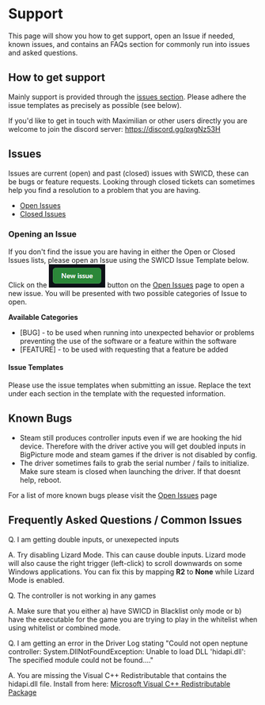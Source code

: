 # Support
This page will show you how to get support, open an Issue if needed, known issues, and contains an FAQs section for commonly run into issues and asked questions.

## How to get support
Mainly support is provided through the [issues section](/issues). Please adhere the issue templates as precisely as possible (see below).

If you'd like to get in touch with Maximilian or other users directly you are welcome to join the discord server: https://discord.gg/pxgNz53H

## Issues
Issues are current (open) and past (closed) issues with SWICD, these can be bugs or feature requests. Looking through closed tickets can sometimes help you find a resolution to a problem that you are having.

- [Open Issues](https://github.com/mKenfenheuer/steam-deck-windows-usermode-driver/issues?q=is%3Aopen+is%3Aissue) 
- [Closed Issues](https://github.com/mKenfenheuer/steam-deck-windows-usermode-driver/issues?q=is%3Aissue+is%3Aclosed)

### Opening an Issue
If you don't find the issue you are having in either the Open or Closed Issues lists, please open an Issue using the SWICD Issue Template below.  Click on the [![New Issue](/docs/images/New%20Issue.png)](https://github.com/mKenfenheuer/steam-deck-windows-usermode-driver/issues/new/choose) button on the [Open Issues](https://github.com/mKenfenheuer/steam-deck-windows-usermode-driver/issues?q=is%3Aopen+is%3Aissue) page to open a new issue.  You will be presented with two possible categories of Issue to open.

**Available Categories**
- [BUG] - to be used when running into unexpected behavior or problems preventing the use of the software or a feature within the software
- [FEATURE] - to be used with requesting that a feature be added

#### Issue Templates
Please use the issue templates when submitting an issue.  Replace the text under each section in the template with the requested information.

## Known Bugs
- Steam still produces controller inputs even if we are hooking the hid device. Therefore with the driver active you will get doubled inputs in BigPicture mode and steam games if the driver is not disabled by config.
- The driver sometimes fails to grab the serial number / fails to initialize. Make sure steam is closed when launching the driver. If that doesnt help, reboot.

For a list of more known bugs please visit the [Open Issues](https://github.com/mKenfenheuer/steam-deck-windows-usermode-driver/issues?q=is%3Aopen+is%3Aissue) page

## Frequently Asked Questions / Common Issues
Q. I am getting double inputs, or unexepected inputs

A. Try disabling Lizard Mode.  This can cause double inputs.  Lizard mode will also cause the right trigger (left-click) to scroll downwards on some Windows applications.  You can fix this by mapping **R2** to **None** while Lizard Mode is enabled.

Q. The controller is not working in any games

A. Make sure that you either a) have SWICD in Blacklist only mode or b) have the executable for the game you are trying to play in the whitelist when using whitelist or combined mode.

Q. I am getting an error in the Driver Log stating "Could not open neptune controller: System.DllNotFoundException: Unable to load DLL 'hidapi.dll': The specified module could not be found...."

A. You are missing the Visual C++ Redistributable that contains the hidapi.dll file.  Install from here: [Microsoft Visual C++ Redistributable Package](https://aka.ms/vs/17/release/vc_redist.x64.exe)